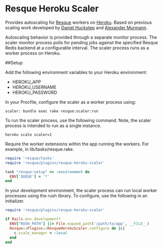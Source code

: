 Resque Heroku Scaler
====================

Provides autoscaling for [Resque][rq] workers on [Heroku][hk]. Based on
previous scaling work developed by [Daniel Huckstep][dh] and
[Alexander Murmann][am].

Autoscaling behavior is provided through a separate monitor process. The
scaler monitor process polls for pending jobs against the specified Resque
Redis backend at a configurable interval. The scaler process runs as a worker
process on Heroku.

##Setup

Add the following environment variables to your Heroku environment:

* HEROKU_APP
* HEROKU_USERNAME
* HEROKU_PASSWORD

In your Procfile, configure the scaler as a worker process using:

```
scaler: bundle exec rake resque:scaler:run
```

To run the scaler process, use the following command. Note, the scaler process
is intended to run as a single instance.

```
heroku scale scaler=1
```

Require the worker extensions within the app running the workers. For example,
in lib/tasks/resque.rake.

```ruby
require 'resque/tasks'
require 'resque/plugins/resque-heroku-scaler'

task "resque:setup" => :environment do
  ENV['QUEUE'] = '*'
end
```

In your development environment, the scaler process can run local worker
processes using the rush library. To configure, use the following in
an initializer.

```ruby
require 'resque/plugins/resque-heroku-scaler'

if Rails.env.development?
  ENV["RUSH_PATH"] ||= File.expand_path('/path/to/app', __FILE__)
  Resque::Plugins::ResqueHerokuScaler.configure do |c|
    c.scale_manager = :local
  end
end
```

[rq]: http://github.com/defunkt/resque
[hk]: http://devcenter.heroku.com/articles/cedar
[dh]: http://verboselogging.com/2010/07/30/auto-scale-your-resque-workers-on-heroku
[am]: https://github.com/ajmurmann/resque-heroku-autoscaler